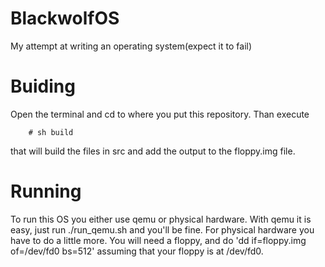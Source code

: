 BlackwolfOS
===========

My attempt at writing an operating system(expect it to fail)

Buiding
=======

Open the terminal and cd to where you put this repository.
Than execute 

        # sh build

that will build the files in src and add the output to
the floppy.img file.

Running
=======

To run this OS you either use qemu or physical hardware. With qemu it is easy, 
just run ./run_qemu.sh and you'll be fine.
For physical hardware you have to do a little more. You will need a floppy, and
do 'dd if=floppy.img of=/dev/fd0 bs=512' assuming that your floppy is at /dev/fd0.
